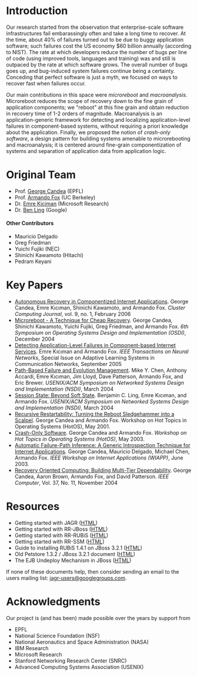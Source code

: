# Introduction #

Our research started from the observation that enterprise-scale software infrastructures fail embarassingly often and take a long time to recover. At the time, about 40% of failures turned out to be due to buggy application software; such failures cost the US economy $60 billion annually (according to NIST). The rate at which developers reduce the number of bugs per line of code (using improved tools, languages and training) was and still is outpaced by the rate at which software grows. The overall number of bugs goes up, and bug-induced system failures continue being a certainty. Conceding that perfect software is just a myth, we focused on ways to recover fast when failures occur.

Our main contributions in this space were _microreboot_ and _macroanalysis_. Microreboot reduces the scope of recovery down to the fine grain of application components; we "reboot" at this fine grain and obtain reduction in recovery time of 1-2 orders of magnitude. Macroanalysis is an application-generic framework for detecting and localizing application-level failures in component-based systems, without requiring a priori knowledge about the application.  Finally, we proposed the notion of _crash-only software_, a design pattern for building systems amenable to microrebooting and macroanalysis; it is centered around fine-grain componentization of systems and separation of application data from application logic.

# Original Team #

  * Prof. [George Candea](http://people.epfl.ch/george.candea) (EPFL)
  * Prof. [Armando Fox](http://www.eecs.berkeley.edu/~fox/) (UC Berkeley)
  * Dr. [Emre Kiciman](http://research.microsoft.com/en-us/people/emrek) (Microsoft Research)
  * Dr. [Ben Ling](http://www.linkedin.com/pub/benjamin-ling/1/405/43a) (Google)

#### Other Contributors ####

  * Mauricio Delgado
  * Greg Friedman
  * Yuichi Fujiki (NEC)
  * Shinichi Kawamoto (Hitachi)
  * Pedram Keyani

# Key Papers #

  * [Autonomous Recovery in Componentized Internet Applications](http://infoscience.epfl.ch/record/98376). George Candea, Emre Kıcıman, Shinichi Kawamoto, and Armando Fox.  _Cluster Computing Journal_, vol. 9, no. 1, February 2006
  * [Microreboot - A Technique for Cheap Recovery](http://infoscience.epfl.ch/getfile.py?recid=97213&mode=best). George Candea, Shinichi Kawamoto, Yuichi Fujiki, Greg Friedman, and Armando Fox. _6th Symposium on Operating Systems Design and Implementation (OSDI)_, December 2004
  * [Detecting Application-Level Failures in Component-based Internet Services](http://research.microsoft.com/apps/pubs/default.aspx?id=75092). Emre Kıcıman and Armando Fox. _IEEE Transactions on Neural Networks_, Special Issue on Adaptive Learning Systems in Communication Networks, September 2005
  * [Path-Based Failure and Evolution Management](http://research.microsoft.com/apps/pubs/default.aspx?id=74738). Mike Y. Chen, Anthony Accardi, Emre Kıcıman, Jim Lloyd, Dave Patterson, Armando Fox, and Eric Brewer. _USENIX/ACM Symposium on Networked Systems Design and Implementation (NSDI)_, March 2004
  * [Session State: Beyond Soft State](http://research.microsoft.com/apps/pubs/default.aspx?id=74713). Benjamin C. Ling, Emre Kıcıman, and Armando Fox. _USENIX/ACM Symposium on Networked Systems Design and Implementation (NSDI)_, March 2004
  * [Recursive Restartability: Turning the Reboot Sledgehammer into a Scalpel](http://infoscience.epfl.ch/record/98456). George Candea and Armando Fox. Workshop on Hot Topics in Operating Systems (HotOS), May 2001.
  * [Crash-Only Software](http://infoscience.epfl.ch/record/98461). George Candea and Armando Fox. _Workshop on Hot Topics in Operating Systems (HotOS)_, May 2003.
  * [Automatic Failure-Path Inference: A Generic Introspection Technique for Internet Applications](http://infoscience.epfl.ch/record/98460). George Candea, Mauricio Delgado, Michael Chen, Armando Fox. _IEEE Workshop on Internet Applications (WIAPP)_, June 2003.
  * [Recovery Oriented Computing: Building Multi-Tier Dependability](http://infoscience.epfl.ch/record/98463). George Candea, Aaron Brown, Armando Fox, and David Patterson. _IEEE Computer_, Vol. 37, No. 11, November 2004


# Resources #

  * Getting started with JAGR ([HTML](GettingStarted_JAGR.md))
  * Getting started with RR-JBoss ([HTML](GettingStarted_RRJBoss.md))
  * Getting started with RR-RUBiS ([HTML](GettingStarted_RRRubis.md))
  * Getting started with RR-SSM ([HTML](GettingStarted_RRSSM.md))
  * Guide to installing RUBiS 1.4.1 on JBoss 3.2.1 ([HTML](Installing_Rubis_on_JBoss.md))
  * Old Petstore 1.3.2 / JBoss 3.2.1 document ([HTML](Installing_Petstore_on_Rubis.md))
  * The EJB Undeploy Mechanism in JBoss ([HTML](Undeploying_EJBs_in_JBoss.md))

If none of these documents help, then consider sending an email to the users mailing list: [jagr-users@googlegroups.com](mailto:jagr-users@googlegroups.com).

# Acknowledgments #

Our project is (and has been) made possible over the years by support from

  * EPFL
  * National Science Foundation (NSF)
  * National Aeronautics and Space Administration (NASA)
  * IBM Research
  * Microsoft Research
  * Stanford Networking Research Center (SNRC)
  * Advanced Computing Systems Association (USENIX)